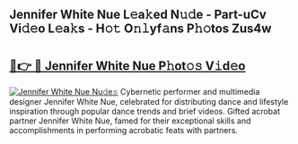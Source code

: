 ## Jennifer White Nue L𝚎a𝚔ed N𝚞𝚍e - Part-uCv Vi𝚍𝚎o L𝚎a𝚔s - H𝚘𝚝 O𝚗𝚕yf𝚊ns P𝚑𝚘tos Zus4w

# <h2><a href="http://kfezu0g.oniu.top/?m=Jennifer+White+Nue">🔗👉 🔴 Jennifer White Nue P𝚑ot𝚘𝚜 V𝚒d𝚎o</a></h2>

[![Jennifer White Nue Nu𝚍e𝚜](https://i.imgur.com/0qMVB7G.gif)](http://kfezu0g.oniu.top/?m=Jennifer+White+Nue)
Cybernetic performer and multimedia designer Jennifer White Nue, celebrated for distributing dance and lifestyle inspiration through popular dance trends and brief videos. Gifted acrobat partner Jennifer White Nue, famed for their exceptional skills and accomplishments in performing acrobatic feats with partners.  
